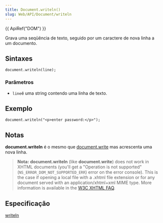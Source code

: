 ```yaml
---
title: Document.writeln()
slug: Web/API/Document/writeln
---
```

{{ ApiRef("DOM") }}

Grava uma seqüência de texto, seguido por um caractere de nova linha a um documento.

## Sintaxes

```
document.writeln(line);
```

### Parâmetros

- `line`é uma string contendo uma linha de texto.

## Exemplo

```
document.writeln("<p>enter password:</p>");
```

## Notas

**document.writeln** é o mesmo que [document.write](/en/DOM/document.write) mas acrescenta uma nova linha.

> **Nota:** **document.writeln** (like **document.write**) does not work in XHTML documents (you'll get a "Operation is not supported" (`NS_ERROR_DOM_NOT_SUPPORTED_ERR`) error on the error console). This is the case if opening a local file with a .xhtml file extension or for any document served with an application/xhtml+xml MIME type. More information is available in the [W3C XHTML FAQ](http://www.w3.org/MarkUp/2004/xhtml-faq#docwrite).

## Especificação

[writeln](http://www.w3.org/TR/2000/WD-DOM-Level-2-HTML-20001113/html.html#ID-35318390)
